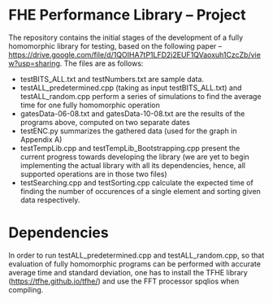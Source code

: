 # FHE Performance Library – Project
The repository contains the initial stages of the development of a fully homomorphic library for testing, based on the following paper – https://drive.google.com/file/d/1QOIHA7tP1LFD2j2EUF1QVaoxuh1CzcZb/view?usp=sharing.
The files are as follows:
- testBITS_ALL.txt and testNumbers.txt are sample data.
- testALL_predetermined.cpp (taking as input testBITS_ALL.txt) and testALL_random.cpp perform a series of simulations to find the average time for one fully homomorphic operation
- gatesData-06-08.txt and gatesData-10-08.txt are the results of the programs above, computed on two separate dates
- testENC.py summarizes the gathered data (used for the graph in Appendix A)
- testTempLib.cpp and testTempLib_Bootstrapping.cpp present the current progress towards developing the library (we are yet to begin implementing the actual library with all its dependencies, hence, all supported operations are in those two files)
- testSearching.cpp and testSorting.cpp calculate the expected time of finding the number of occurences of a single element and sorting given data respectively.

# Dependencies
In order to run testALL_predetermined.cpp and testALL_random.cpp, so that evaluation of fully homomorphic programs can be performed with accurate average time and standard deviation, one has to install the TFHE library (https://tfhe.github.io/tfhe/) and use the FFT processor spqlios when compiling.
